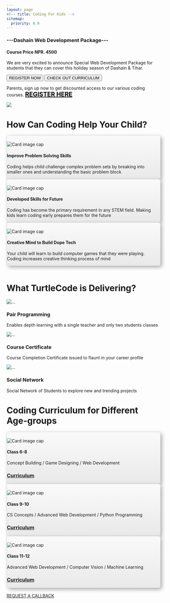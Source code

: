 ```yaml
---
layout: page
<!-- title: Coding For Kids -->
sitemap:
  priority: 0.9
---
```


<div class="container">
	<div class="row">
		<div class="col-md-12 col-sm-12 col-xs-12 alert alert-primary" role="alert">
			<strong>
				<h3 class="alert-heading text-center">---Dashain Web Development Package---</h3>
			</strong>
			<h4> Course Price <b>NPR. 4500</b> </h4>
			<p> We are very excited to announce Special Web Development Package for students that they can cover this holiday season of Dashain & Tihar.</p>
			<a href="https://docs.google.com/forms/d/e/1FAIpQLScVZSDbLuQWKD1jg2sHwOGTPT8k2Ljxa1hdMSgX1GkLPec4LQ/viewform?usp=sf_link" target="_blank"><button type="button" class="btn btn-outline-primary">REGISTER NOW</button></a>
			<a href="{{ '/assets/docs/dashain_web_dev.pdf' | prepend: site.baseurl }}" class="alert-link"><button type="button" class="btn btn-outline-primary">CHECK OUT CURRICULUM</button></a>
		</div>
	</div>
	<div class="row">
		<div class="col-md-12 col-sm-12 col-xs-12 alert alert-success text-center" role="alert">
			<p>
				Parents, sign up now to get discounted access to our various coding courses. 
					<a href="https://docs.google.com/forms/d/e/1FAIpQLScVZSDbLuQWKD1jg2sHwOGTPT8k2Ljxa1hdMSgX1GkLPec4LQ/viewform?usp=sf_link" target="_blank" style="color:#000000;font-size: 20px"><b>REGISTER HERE</b></a>
			</p>
		</div>
	</div>
</div>
<!-- 		<div class="banner">
			<div class="free-trials-announce">
					Parents, sign up now to get discounted access to our various coding courses. 
					<a href="https://docs.google.com/forms/d/e/1FAIpQLScVZSDbLuQWKD1jg2sHwOGTPT8k2Ljxa1hdMSgX1GkLPec4LQ/viewform?usp=sf_link" target="_blank" style="color:#ffffff;font-size: 20px">REGISTER HERE</a>
			</div>
		</div> -->

<div class="container">
	<div class="row">
		<img src="{{ '/assets/img/coverpic_mod.png' | prepend: site.baseurl }}" id="logo-name">
	</div>
</div>


<!-- coding important -->
<div class="container">
	<div class="row">
		<div class="col-md-12 col-sm-12 col-xs-12 text-center">
			<h1>How Can Coding Help Your Child?</h1>
		</div>
	</div>
</div>
<!-- 1 x 3 layout for why is coding important for you -->
<div class="container">
	<div class="row">
		<div class="col-sm-4 col-md-4 d-flex align-items-stretch">
				<!-- Card image -->
			<div class="card text-center" style="box-shadow: 5px 5px 14px -1px #a3a3a3; background:linear-gradient(to bottom, #f9f9f9 5%, #e9e9e9 100%); background-color:#f9f9f9; border-radius:6px; border:1px solid #dcdcdc;">
				<div class="view overlay">
				<img class="card-img-top" src="{{ '/assets/img/problem_skills.png' | prepend: site.baseurl }}" alt="Card image cap" style="max-width: 80%; margin-top: 20px; margin-left: auto; margin-right: auto;">
				<a href="#!">
				  <div class="mask rgba-white-slight"></div>
				</a>
				</div>
				<!-- Card content -->
				<div class="card-body">
				<!-- Title -->
				<h4 class="card-title"><strong>Improve Problem Solving Skills</strong></h4>
				<!-- Text -->
				<p class="card-text">Coding helps child challenge complex problem sets by breaking into smaller ones and understanding the basic problem block</p>
				</div>
			</div>			
		</div>
		<div class="col-sm-4 col-md-4 d-flex align-items-stretch">
			<div class="card text-center" style="box-shadow: 5px 5px 14px -1px #a3a3a3; background:linear-gradient(to bottom, #f9f9f9 5%, #e9e9e9 100%); background-color:#f9f9f9; border-radius:6px; border:1px solid #dcdcdc;">  
				<!-- Card image -->
				<div class="view overlay">
				<img class="card-img-top" src="{{ '/assets/img/kids_career.png' | prepend: site.baseurl }}" alt="Card image cap" style="max-width: 80%; margin-top: 20px; margin-left: auto; margin-right: auto;">
				<a href="#!">
				  <div class="mask rgba-white-slight"></div>
				</a>
				</div>
				<!-- Card content -->
				<div class="card-body">
				<!-- Title -->
				<h4 class="card-title"><strong>Developed Skills for Future</strong></h4>
				<!-- Text -->
				<p class="card-text">Coding has become the primary requirement in any STEM field. Making kids learn coding early prepares them for the future</p>
				</div>
			</div>			
		</div>
		<div class="col-sm-4 col-md-4 d-flex align-items-stretch">
			<div class="card text-center" style="box-shadow: 5px 5px 14px -1px #a3a3a3; background:linear-gradient(to bottom, #f9f9f9 5%, #e9e9e9 100%); background-color:#f9f9f9; border-radius:6px; border:1px solid #dcdcdc;"> 
				<!-- Card image -->
				<div class="view overlay">
				<img class="card-img-top" src="{{ '/assets/img/kids_idea.png' | prepend: site.baseurl }}" alt="Card image cap" style="max-width: 80%; margin-top: 20px; margin-left: auto; margin-right: auto;">
				<a href="#!">
				  <div class="mask rgba-white-slight"></div>
				</a>
				</div>
				<!-- Card content -->
				<div class="card-body">
				<!-- Title -->
				<h4 class="card-title"><strong>Creative Mind to Build Dope Tech</strong></h4>
				<!-- Text -->
				<p class="card-text">Your child will learn to build computer games that they were playing. Coding increases creative thinking process of mind</p>
				</div>
			</div>			
		</div>
	</div>
</div>
<br>


<!-- deliverables -->
<div class="container">
	<div class="row">
		<div class="col-md-12 col-sm-12 col-xs-12 text-center">
			<h1>What TurtleCode is Delivering?</h1>
		</div>
	</div>
</div>

<div class="container">
	<div class="card-deck">
		<div class="card">
			<div class="row no-gutters">
				<div class="col-md-4 mb-3">
					<img src="{{ '/assets/img/pair_programming.png' | prepend: site.baseurl }}" class="card-img-top" alt="...">
				</div>
				<div class="col-md-8">
					<div class="card-body">
		  				<h3 class="card-title"><b>Pair Programming</b></h3>
		  				<p class="card-text">Enables depth learning with a single teacher and only two students classes</p>
					</div>
				</div>
			</div>
		</div>
		<div class="card">
			<div class="row no-gutters">
				<div class="col-md-4 mb-3">
					<img src="{{ '/assets/img/certificate.png' | prepend: site.baseurl }}" class="card-img-top" alt="...">	  			
				</div>
				<div class="col-md-8">
					<div class="card-body">
		  				<h3 class="card-title"><b>Course Certificate</b></h3>
		  				<p class="card-text">Course Completion Certificate issued to flaunt in your career profile</p>
					</div>
				</div>
			</div>
		</div>
		<div class="card">
			<div class="row no-gutters">
				<div class="col-md-4 mb-3">
					<img src="{{ '/assets/img/social_media.jpg' | prepend: site.baseurl }}" class="card-img-top" alt="...">	  			
				</div>
				<div class="col-md-8">
					<div class="card-body">
		  				<h3 class="card-title"><b>Social Network</b></h3>
		  				<p class="card-text">Social Network of Students to explore new and trending projects</p>
					</div>
				</div>
			</div>
		</div>
	</div>
</div>


<!-- course information -->
<div class="container">
	<div class="row">
		<div class="col-md-12 col-sm-12 col-xs-12 text-center">
			<h1>Coding Curriculum for Different Age-groups</h1>
		</div>
	</div>
</div>

<div class="container">
	<div class="row">
		<div class="col-sm-4 col-md-4 d-flex align-items-stretch">	
				<!-- Card image -->
			<div class="card text-center" style="box-shadow: 5px 5px 14px -1px #a3a3a3; background:linear-gradient(to bottom, #f9f9f9 5%, #e9e9e9 100%); background-color:#f9f9f9; border-radius:6px; border:1px solid #dcdcdc;"> 
				<div class="view overlay">
				<img class="card-img-top" src="{{ '/assets/img/class68_profile.jpeg' | prepend: site.baseurl }}" alt="Card image cap" style="max-width: 80%; margin-top: 20px; margin-left: auto; margin-right: auto;">
				<a href="#!">
				  <div class="mask rgba-white-slight"></div>
				</a>
				</div>
				<!-- Card content -->
				<div class="card-body">
				<!-- Title -->
				<h4 class="card-title"><strong>Class 6-8</strong></h4>
				<!-- Text -->
				<p class="card-text">Concept Building / Game Designing / Web Development
				<br> <a href="{{ '/courses#class68' | prepend: site.baseurl }}"><h3>Curriculum</h3></a></p>
				</div>
			</div>			
		</div>
		<div class="col-sm-4 col-md-4 d-flex align-items-stretch">
			<div class="card text-center" style="box-shadow: 5px 5px 14px -1px #a3a3a3; background:linear-gradient(to bottom, #f9f9f9 5%, #e9e9e9 100%); background-color:#f9f9f9; border-radius:6px; border:1px solid #dcdcdc;">  
				<!-- Card image -->
				<div class="view overlay">
				<img class="card-img-top" src="{{ '/assets/img/class910_profile.jpg' | prepend: site.baseurl }}" alt="Card image cap" style="max-width: 80%; margin-top: 20px; margin-left: auto; margin-right: auto;">
				<a href="#!">
				  <div class="mask rgba-white-slight"></div>
				</a>
				</div>
				<!-- Card content -->
				<div class="card-body">
				<!-- Title -->
				<h4 class="card-title"><strong>Class 9-10</strong></h4>
				<!-- Text -->
				<p class="card-text">CS Concepts / Advanced Web Development / Python Programming
				<br>  <a href="{{ '/courses#class910' | prepend: site.baseurl }}"><h3>Curriculum</h3></a></p>
				</div>
			</div>			
		</div>
		<div class="col-sm-4 col-md-4 d-flex align-items-stretch">
			<div class="card text-center" style="box-shadow: 5px 5px 14px -1px #a3a3a3; background:linear-gradient(to bottom, #f9f9f9 5%, #e9e9e9 100%); background-color:#f9f9f9; border-radius:6px; border:1px solid #dcdcdc;"> 
				<!-- Card image -->
				<div class="view overlay">
				<img class="card-img-top" src="{{ '/assets/img/class1112_profile.jpg' | prepend: site.baseurl }}" alt="Card image cap" style="max-width: 80%; margin-top: 20px; margin-left: auto; margin-right: auto;">
				<a href="#!">
				  <div class="mask rgba-white-slight"></div>
				</a>
				</div>
				<!-- Card content -->
				<div class="card-body">
				<!-- Title -->
				<h4 class="card-title"><strong>Class 11-12</strong></h4>
				<!-- Text -->
				<p class="card-text">Advanced Web Development / Computer Vision / Machine Learning
				<br> <a href="{{ '/courses#class1112' | prepend: site.baseurl }}"><h3>Curriculum</h3></a></p>
				</div>
			</div>			
		</div>
	</div>
</div>




<!--   <img src="{{ '/assets/img/pair_programming.png' | prepend: site.baseurl }}" class="card-img-top" alt="...">
	    <div class="card-body">
	      <h5 class="card-title">Pair Programming</h5>
	      <p class="card-text">This is a longer card with supporting text below as a natural lead-in to additional content. This content is a little bit longer.</p>
	      <p class="card-text"><small class="text-muted">Last updated 3 mins ago</small></p>
	    </div>
	  </div>
	  <div class="card">
	    <img src="{{ '/assets/img/certificate.png' | prepend: site.baseurl }}" class="card-img-top" alt="...">
	    <div class="card-body">
	      <h5 class="card-title">Course Certificate</h5>
	      <p class="card-text">This card has supporting text below as a natural lead-in to additional content.</p>
	      <p class="card-text"><small class="text-muted">Last updated 3 mins ago</small></p>
	    </div>
	  </div>
	  <div class="card">
	    <img src="{{ '/assets/img/social_media.jpg' | prepend: site.baseurl }}" class="card-img-top" alt="...">
	    <div class="card-body">
	      <h5 class="card-title">Smarter Kids Community</h5>
	      <p class="card-text">This is a wider card with supporting text below as a natural lead-in to additional content. This card has even longer content than the first to show that equal height action.</p>
	      <p class="card-text"><small class="text-muted">Last updated 3 mins ago</small></p>
	    </div>
	  </div>
	</div>
</div> -->

<!--
	<div id="describe-text">
		<h1 style="font-size: 48px">What Does TurtleCode Offer?</h1>
	</div>
	<br>
	<div class="container" style="grid-template-columns: 1fr 1fr 1fr 1fr;">
		<div class="cell">
			<img style="max-width: 60%; margin-top: 15px; margin-left: auto; margin-right: auto;" src="{{ '/assets/img/why_turtlecode/2.png' | prepend: site.baseurl }}">
	 		<h3 style="color:333333">Class 6 - 8</h3>
			Concept Building / Game Designing / Web Development
			<br> <a href="{{ '/courses#class68' | prepend: site.baseurl }}">Curriculum</a> 
		</div>
		<div class="cell cell-2">
			<img style="max-width: 60%; margin-top: 20px; margin-left: auto; margin-right: auto;" src="{{ '/assets/img/why_turtlecode/3.png' | prepend: site.baseurl }}">
	 		<h3 style="color:333333">Class 9 - 10</h3>
			CS Concepts / Advanced Web Development / Python Programming
			<br> <a href="{{ '/courses#class910' | prepend: site.baseurl }}">Curriculum</a> 
		</div>
		<div class="cell cell-3">
			<img style="max-width: 60%; margin-top: 20px; margin-left: auto; margin-right: auto;" src="{{ '/assets/img/why_turtlecode/4.png' | prepend: site.baseurl }}">
	 		<h3 style="color:333333">Class 11 - 12</h3>
			Advanced Web Development / Computer Vision / Machine Learning
			<br> <a href="{{ '/courses#class1112' | prepend: site.baseurl }}">Curriculum</a> 
		</div>
		<div class="cell">
			<img style="max-width: 60%; margin-top: 20px; margin-left: auto; margin-right: auto;" src="{{ '/assets/img/why_turtlecode/5.png' | prepend: site.baseurl }}">
	 		<h3 style="color:333333">Class 11 - 12</h3>
			Advanced Web Development / Computer Vision / Machine Learning
			<br> <a href="{{ '/courses#class1112' | prepend: site.baseurl }}">Curriculum</a> 
		</div>	
	</div>	-->












<!-- 	<p>
	<br> Nepal's first of its kind, TurtleCode is an interactive platform for your kids to learn coding.
	<br> We make sure your kid explores all the interesting space in coding world from creating beautiful websites, developing fun games, robotics, and many more.
	</p> -->
<br>
<div id="describe-text">	
	<a href="https://docs.google.com/forms/d/e/1FAIpQLScVZSDbLuQWKD1jg2sHwOGTPT8k2Ljxa1hdMSgX1GkLPec4LQ/viewform?usp=sf_link" target="_blank" class="request-button">REQUEST A CALLBACK</a>
</div>
<br>